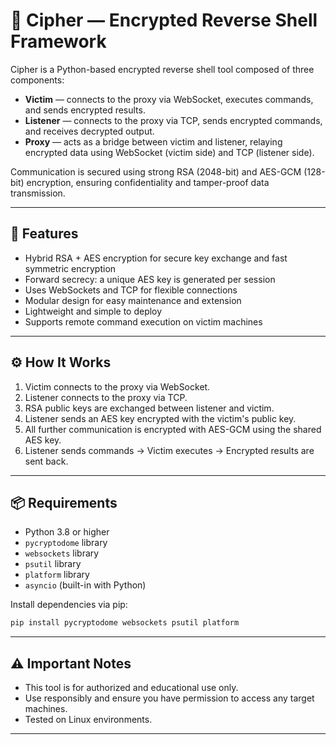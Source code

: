 # 🔐 Cipher — Encrypted Reverse Shell Framework

Cipher is a Python-based encrypted reverse shell tool composed of three components:

- **Victim** — connects to the proxy via WebSocket, executes commands, and sends encrypted results.  
- **Listener** — connects to the proxy via TCP, sends encrypted commands, and receives decrypted output.  
- **Proxy** — acts as a bridge between victim and listener, relaying encrypted data using WebSocket (victim side) and TCP (listener side).

Communication is secured using strong RSA (2048-bit) and AES-GCM (128-bit) encryption, ensuring confidentiality and tamper-proof data transmission.

---

## 🧩 Features

- Hybrid RSA + AES encryption for secure key exchange and fast symmetric encryption  
- Forward secrecy: a unique AES key is generated per session  
- Uses WebSockets and TCP for flexible connections  
- Modular design for easy maintenance and extension  
- Lightweight and simple to deploy  
- Supports remote command execution on victim machines  

---

## ⚙️ How It Works

1. Victim connects to the proxy via WebSocket.  
2. Listener connects to the proxy via TCP.  
3. RSA public keys are exchanged between listener and victim.  
4. Listener sends an AES key encrypted with the victim's public key.  
5. All further communication is encrypted with AES-GCM using the shared AES key.  
6. Listener sends commands → Victim executes → Encrypted results are sent back.

---

## 📦 Requirements

- Python 3.8 or higher  
- `pycryptodome` library  
- `websockets` library
- `psutil` library
- `platform` library 
- `asyncio` (built-in with Python)  

Install dependencies via pip:

```bash
pip install pycryptodome websockets psutil platform
```
---
## ⚠️ Important Notes

- This tool is for authorized and educational use only.
- Use responsibly and ensure you have permission to access any target machines.
- Tested on Linux environments.

---
